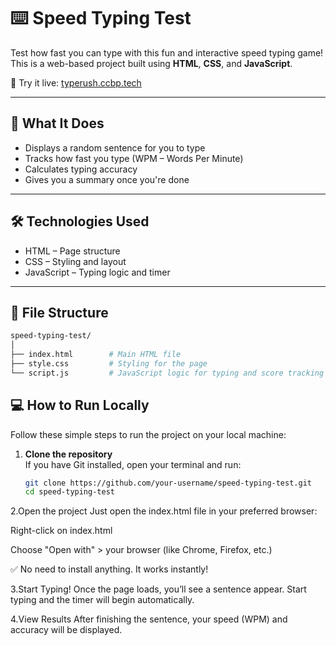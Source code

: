 
# ⌨️ Speed Typing Test

Test how fast you can type with this fun and interactive speed typing game!  
This is a web-based project built using **HTML**, **CSS**, and **JavaScript**.

🎯 Try it live: [typerush.ccbp.tech](https://typerush.ccbp.tech)

---

## 🚀 What It Does

- Displays a random sentence for you to type
- Tracks how fast you type (WPM – Words Per Minute)
- Calculates typing accuracy
- Gives you a summary once you're done

---

## 🛠️ Technologies Used

- HTML – Page structure  
- CSS – Styling and layout  
- JavaScript – Typing logic and timer

---

## 📁 File Structure

```bash
speed-typing-test/
│
├── index.html        # Main HTML file
├── style.css         # Styling for the page
└── script.js         # JavaScript logic for typing and score tracking
```
## 💻 How to Run Locally

Follow these simple steps to run the project on your local machine:

1. **Clone the repository**  
   If you have Git installed, open your terminal and run:
   ```bash
   git clone https://github.com/your-username/speed-typing-test.git
   cd speed-typing-test
2.Open the project
Just open the index.html file in your preferred browser:

Right-click on index.html

Choose "Open with" > your browser (like Chrome, Firefox, etc.)

✅ No need to install anything. It works instantly!

3.Start Typing!
Once the page loads, you’ll see a sentence appear. Start typing and the timer will begin automatically.

4.View Results
After finishing the sentence, your speed (WPM) and accuracy will be displayed.




